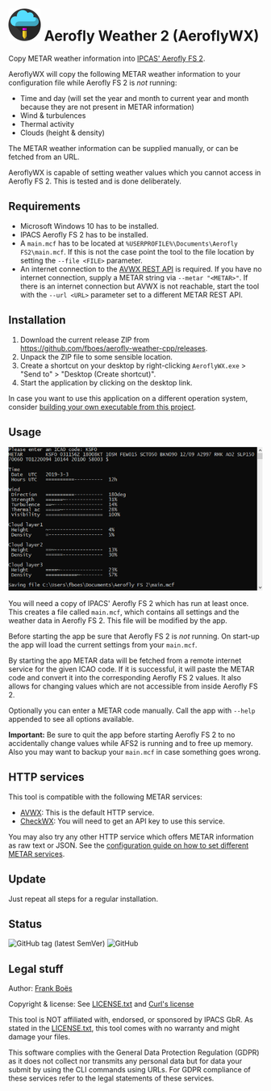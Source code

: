 ![](docs/favicon-64x64.png) Aerofly Weather 2 (AeroflyWX)
=========================================================

Copy METAR weather information into [IPCAS' Aerofly FS 2](https://www.aerofly.com/).

AeroflyWX will copy the following METAR weather information to your configuration file while Aerofly FS 2 is _not_ running:

* Time and day (will set the year and month to current year and month because they are not present in METAR information)
* Wind & turbulences
* Thermal activity
* Clouds (height & density)

The METAR weather information can be supplied manually, or can be fetched from an URL.

AeroflyWX is capable of setting weather values which you cannot access in Aerofly FS 2. This is tested and is done deliberately.

Requirements
------------

* Microsoft Windows 10 has to be installed.
* IPACS Aerofly FS 2 has to be installed.
* A `main.mcf` has to be located at `%USERPROFILE%\Documents\Aerofly FS2\main.mcf`. If this is not the case point the tool to the file location by setting the `--file <FILE>` parameter.
* An internet connection to the [AVWX REST API](http://avwx.rest/) is required. If you have no internet connection, supply a METAR string via `--metar "<METAR>"`. If there is an internet connection but AVWX is not reachable, start the tool with the `--url <URL>` parameter set to a different METAR REST API.

Installation
------------

1. Download the current release ZIP from https://github.com/fboes/aerofly-weather-cpp/releases.
2. Unpack the ZIP file to some sensible location.
3. Create a shortcut on your desktop by right-clicking `AeroflyWX.exe` > "Send to" > "Desktop (Create shortcut)".
3. Start the application by clicking on the desktop link.

In case you want to use this application on a different operation system, consider [building your own executable from this project](CONTRIBUTING.md).

Usage
-----

![](docs/aerofly-wx-cli.png)

You will need a copy of IPACS' Aerofly FS 2 which has run at least once. This creates a file called `main.mcf`, which contains all settings and the weather data in Aerofly FS 2. This file will be modified by the app.

Before starting the app be sure that Aerofly FS 2 is _not_ running. On start-up the app will load the current settings from your `main.mcf`.

By starting the app METAR data will be fetched from a remote internet service for the given ICAO code. If it is successful, it will paste the METAR code and convert it into the corresponding Aerofly FS 2 values. It also allows for changing values which are not accessible from inside Aerofly FS 2.

Optionally you can enter a METAR code manually. Call the app with `--help` appended to see all options available.

**Important:** Be sure to quit the app before starting Aerofly FS 2 to no accidentally change values while AFS2 is running and to free up memory. Also you may want to backup your `main.mcf` in case something goes wrong.

HTTP services
-------------

This tool is compatible with the following METAR services:

* [AVWX](http://avwx.rest/): This is the default HTTP service.
* [CheckWX](https://www.checkwx.com/): You will need to get an API key to use this service.

You may also try any other HTTP service which offers METAR information as raw text or JSON. See the [configuration guide on how to set different METAR services](docs/configuration.md).

Update
------

Just repeat all steps for a regular installation.

Status
-------

![GitHub tag (latest SemVer)](https://img.shields.io/github/tag/fboes/aerofly-weather.svg)
![GitHub](https://img.shields.io/github/license/fboes/aerofly-weather.svg)

Legal stuff
-----------

Author: [Frank Boës](http://3960.org)

Copyright & license: See [LICENSE.txt](LICENSE.txt) and [Curl's license](https://curl.haxx.se/docs/copyright.html)

This tool is NOT affiliated with, endorsed, or sponsored by IPACS GbR. As stated in the [LICENSE.txt](LICENSE.txt), this tool comes with no warranty and might damage your files.

This software complies with the General Data Protection Regulation (GDPR) as it does not collect nor transmits any personal data but for data your submit by using the CLI commands using URLs. For GDPR compliance of these services refer to the legal statements of these services.
